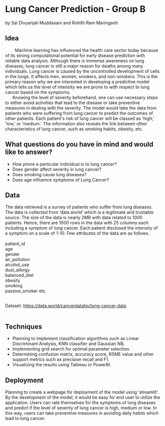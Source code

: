 # Lung Cancer Prediction - Group B
by Sai Divyanjali Muddasani and Rohith Ram Maringanti
## Idea
  &nbsp; &nbsp; &nbsp;&nbsp;&nbsp; Machine learning has influenced the health care sector today because of its strong computational potential for early disease prediction with reliable data analysis. Although there is immense awareness on lung diseases, lung cancer is still a major reason for deaths among many individuals. Lung cancer is caused by the uncontrolled development of cells in the lungs. It affects men, women, smokers, and non-smokers. This is the primary reason why we are interested in developing a predictive model which tells us the level of intensity we are prone to with respect to lung cancer based on the symptoms. <br>
&nbsp;&nbsp;&nbsp;&nbsp;&nbsp;	Knowing the level of severity beforehand, one can use necessary steps to either avoid activities that lead to the disease or take preventive measures in dealing with the severity. The model would take the data from patients who were suffering from lung cancer to predict the outcomes of other patients. Each patient's risk of lung cancer will be classed as 'high,' 'low,' or 'medium.' The information also reveals the link between other characteristics of lung cancer, such as smoking habits, obesity, etc. 
## What questions do you have in mind and would like to answer?
- How prone a particular individual is to lung cancer?
- Does gender affect severity in lung cancer?
- Does smoking cause lung diseases?
- Does age influence symptoms of Lung Cancer?
## Data
The data retrieved is a survey of patients who suffer from lung diseases. The data is collected from ‘data.world’ which is a legitimate and trustable source. The size of the data is nearly 2MB with data related to 1000 patients. Hence, there are 1000 rows in the data with 25 columns each including a symptom of lung cancer. Each patient disclosed the intensity of a symptom on a scale of 1-10. Few attributes of the data are as follows.
<br><br>
patient_id<br>
age<br>
gender<br>
air_pollution<br>
alcohol_use<br>
dust_allergy<br>
balanced_diet<br>
obesity<br>
smoking<br>
passive_smoker etc. <br><br>

Dataset: https://data.world/cancerdatahp/lung-cancer-data <br><br>
## Techniques
- Planning to implement classification algorithms such as Linear Discriminant Analysis, KNN classifier and Gaussian NB.
- Implementing grid search for optimal parameter selection.
- Determining confusion matrix, accuracy score, RSME value and other support metrics such as precision recall and F1. 
- Visualizing the results using Tableau or PowerBI. 

## Deployment
Planning to create a webpage for deployment of the model using ‘streamlit’. By the development of the model, it would be easy for end user to utilize the application. Users can rate themselves for the symptoms of lung diseases and predict if the level of severity of lung cancer is high, medium or low. In this way, users can take preventive measures in avoiding daily habits which lead to lung cancer.
